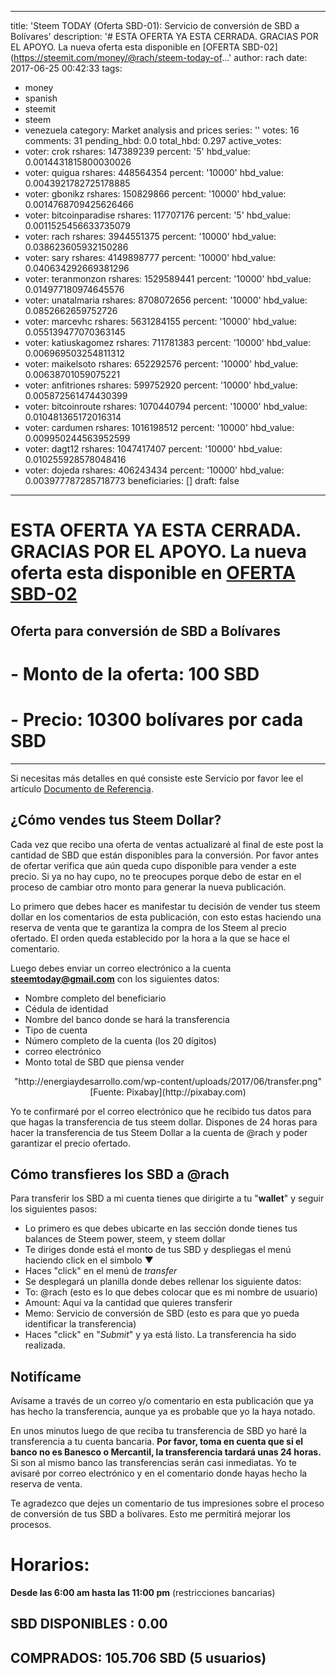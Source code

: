 
---
title: 'Steem TODAY (Oferta SBD-01): Servicio de conversión de SBD a Bolívares'
description: '# ESTA OFERTA YA ESTA CERRADA. GRACIAS POR EL APOYO. La nueva oferta
  esta disponible en [OFERTA SBD-02](https://steemit.com/money/@rach/steem-today-of...'
author: rach
date: 2017-06-25 00:42:33
tags:
- money
- spanish
- steemit
- steem
- venezuela
category: Market analysis and prices
series: ''
votes: 16
comments: 31
pending_hbd: 0.0
total_hbd: 0.297
active_votes:
- voter: crok
  rshares: 147389239
  percent: '5'
  hbd_value: 0.0014431815800030026
- voter: quigua
  rshares: 448564354
  percent: '10000'
  hbd_value: 0.0043921782725178885
- voter: gbonikz
  rshares: 150829866
  percent: '10000'
  hbd_value: 0.0014768709425626466
- voter: bitcoinparadise
  rshares: 117707176
  percent: '5'
  hbd_value: 0.0011525456633735079
- voter: rach
  rshares: 3944551375
  percent: '10000'
  hbd_value: 0.038623605932150286
- voter: sary
  rshares: 4149898777
  percent: '10000'
  hbd_value: 0.040634292669381296
- voter: teranmonzon
  rshares: 1529589441
  percent: '10000'
  hbd_value: 0.014977180974645576
- voter: unatalmaria
  rshares: 8708072656
  percent: '10000'
  hbd_value: 0.0852662659752726
- voter: marcevhc
  rshares: 5631284155
  percent: '10000'
  hbd_value: 0.055139477070363145
- voter: katiuskagomez
  rshares: 711781383
  percent: '10000'
  hbd_value: 0.006969503254811312
- voter: maikelsoto
  rshares: 652292576
  percent: '10000'
  hbd_value: 0.00638701059075221
- voter: anfitriones
  rshares: 599752920
  percent: '10000'
  hbd_value: 0.005872561474430399
- voter: bitcoinroute
  rshares: 1070440794
  percent: '10000'
  hbd_value: 0.010481365172016314
- voter: cardumen
  rshares: 1016198512
  percent: '10000'
  hbd_value: 0.009950244563952599
- voter: dagt12
  rshares: 1047417407
  percent: '10000'
  hbd_value: 0.010255928578048416
- voter: dojeda
  rshares: 406243434
  percent: '10000'
  hbd_value: 0.003977787285718773
beneficiaries: []
draft: false
---

# ESTA OFERTA YA ESTA CERRADA. GRACIAS POR EL APOYO. La nueva oferta esta disponible en [OFERTA SBD-02](https://steemit.com/money/@rach/steem-today-oferta-sbd-02-servicio-de-conversion-de-sbd-a-bolivares)


## Oferta para conversión de SBD a Bolívares

# - Monto de la oferta: **100 SBD**
# - Precio:   **10300 bolívares por cada SBD**
---

Si necesitas más detalles en qué consiste este Servicio por favor lee el artículo [Documento de Referencia](https://steemit.com/money/@rach/steem-today-servicio-de-cambio-de-steem-dollar-por-bolivares-documento-de-referencia#@bitcoinroute/re-rach-re-bitcoinroute-re-rach-steem-today-servicio-de-cambio-de-steem-dollar-por-bolivares-documento-de-referencia-20170624t231633012z).


## ¿Cómo vendes tus Steem Dollar?

Cada vez que recibo una oferta de ventas actualizaré al final de este post la cantidad de SBD que están disponibles para la conversión. Por favor antes de ofertar verifica que aún queda cupo disponible para vender a este precio. Si ya no hay cupo, no te preocupes porque debo de estar en el proceso de cambiar otro monto para generar la nueva publicación.


Lo primero que debes hacer es manifestar tu decisión de vender tus steem dollar en los comentarios de esta publicación, con esto estas haciendo una reserva de venta que te garantiza la compra de los Steem al precio ofertado. El orden queda establecido por la hora a la que se hace el comentario.

Luego debes enviar un correo electrónico a la cuenta **steemtoday@gmail.com** con los siguientes datos:

- Nombre completo del beneficiario
- Cédula de identidad
- Nombre del banco donde se hará la transferencia
- Tipo de cuenta
- Número completo de la cuenta (los 20 dígitos)
- correo electrónico
- Monto total de SBD que piensa vender



<center>"http://energiaydesarrollo.com/wp-content/uploads/2017/06/transfer.png"</center>
<center>[Fuente: Pixabay](http://pixabay.com)</center>


Yo te confirmaré por el correo electrónico que he recibido tus datos para que hagas la transferencia de tus steem dollar. Dispones de 24 horas para hacer la transferencia de tus Steem Dollar a la cuenta de @rach y poder garantizar el precio ofertado.

## Cómo transfieres los SBD a @rach

Para transferir los SBD a mi cuenta tienes que dirigirte a tu "**wallet**" y seguir los siguientes pasos:

- Lo primero es que debes ubicarte en las sección donde tienes tus balances de Steem power, steem, y steem dollar
- Te diriges donde está el monto de tus SBD y despliegas el menú haciendo click en el simbolo ▼
- Haces "click" en el menú de *transfer*
- Se desplegará un planilla donde debes rellenar los siguiente datos:
 -  To: @rach   (esto es lo que debes colocar que es mi nombre de usuario)
 - Amount: Aquí va la cantidad que quieres transferir
 - Memo: Servicio de conversión de SBD (esto es para que yo pueda identificar la transferencia)
- Haces "click" en "*Submit*" y ya está listo. La transferencia ha sido realizada.

##  Notifícame

Avísame a través de un correo y/o comentario en esta publicación que ya has hecho la transferencia, aunque ya es probable que yo la haya notado. 

En unos minutos luego de que reciba tu transferencia de SBD yo haré la transferencia a tu cuenta bancaria. **Por favor, toma en cuenta que si el banco no es Banesco o Mercantil, la transferencia tardará unas 24 horas.** Si son al mismo banco las transferencias serán casi inmediatas. 
Yo te avisaré por correo electrónico y en el comentario donde hayas hecho la reserva de venta. 

Te agradezco que dejes un comentario de tus impresiones sobre el proceso de conversión de tus SBD a bolívares. Esto me permitirá mejorar los procesos.

# Horarios:

**Desde las  6:00 am hasta las 11:00 pm** (restricciones bancarias)

## SBD DISPONIBLES : 0.00                  
## COMPRADOS: 105.706 SBD (5 usuarios) 